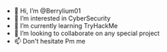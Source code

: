 - 👋 Hi, I’m @Berrylium01
- 👀 I’m interested in CyberSecurity
- 🌱 I’m currently learning TryHackMe
- 💞️ I’m looking to collaborate on any special project
- 📫 Don't hesitate Pm me

<!---
Berrylium01/Berrylium01 is a ✨ special ✨ repository because its `README.md` (this file) appears on your GitHub profile.
You can click the Preview link to take a look at your changes.
--->
